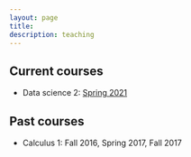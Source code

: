 ```yaml
---
layout: page
title:      
description: teaching
---
```


## Current courses
+ Data science 2: [Spring 2021](./cs387/)

## Past courses
+ Calculus 1: Fall 2016, Spring 2017, Fall 2017